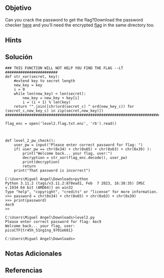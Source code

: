 ## Objetivo
Can you crack the password to get the flag?Download the password checker [here](https://artifacts.picoctf.net/c/11/level2.py) and you'll need the encrypted [flag](https://artifacts.picoctf.net/c/11/level2.flag.txt.enc) in the same directory too.
## Hints

## Solución

```
### THIS FUNCTION WILL NOT HELP YOU FIND THE FLAG --LT ########################
def str_xor(secret, key):
    #extend key to secret length
    new_key = key
    i = 0
    while len(new_key) < len(secret):
        new_key = new_key + key[i]
        i = (i + 1) % len(key)
    return "".join([chr(ord(secret_c) ^ ord(new_key_c)) for (secret_c,new_key_c) in zip(secret,new_key)])
###############################################################################

flag_enc = open('level2.flag.txt.enc', 'rb').read()



def level_2_pw_check():
    user_pw = input("Please enter correct password for flag: ")
    if( user_pw == chr(0x34) + chr(0x65) + chr(0x63) + chr(0x39) ):
        print("Welcome back... your flag, user:")
        decryption = str_xor(flag_enc.decode(), user_pw)
        print(decryption)
        return
    print("That password is incorrect")

C:\Users\Miguel Angel\Downloads>python
Python 3.11.2 (tags/v3.11.2:878ead1, Feb  7 2023, 16:38:35) [MSC v.1934 64 bit (AMD64)] on win32
Type "help", "copyright", "credits" or "license" for more information.
>>> password = chr(0x34) + chr(0x65) + chr(0x63) + chr(0x39)
>>> print(password)
4ec9
>>

C:\Users\Miguel Angel\Downloads>level2.py
Please enter correct password for flag: 4ec9
Welcome back... your flag, user:
picoCTF{tr45h_51ng1ng_9701e681}

C:\Users\Miguel Angel\Downloads>
```

## Notas Adicionales

## Referencias